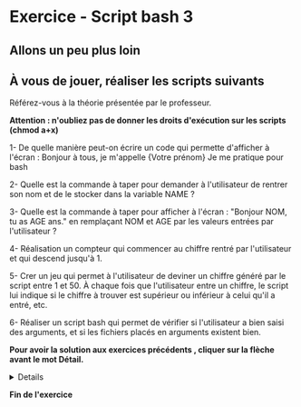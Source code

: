 ﻿# Exercice  - Script bash 3  

## Allons un peu plus loin
## À vous de jouer, réaliser les scripts suivants

Référez-vous à la théorie présentée par le professeur.

**Attention : n'oubliez pas de donner les droits d'exécution sur les scripts 
(chmod a+x)**

1- De quelle manière peut-on écrire un code qui permette d'afficher à l'écran :
    Bonjour à tous, je m'appelle {Votre prénom}
    Je me pratique pour bash

2- Quelle est la commande à taper pour demander à l'utilisateur de rentrer son nom et de le stocker dans la variable NAME ?

3- Quelle est la commande à taper pour afficher à l'écran : 
    "Bonjour NOM, tu as AGE ans." 
    en remplaçant NOM et AGE par les valeurs entrées par l'utilisateur ?

4- Réalisation un compteur  qui commencer au chiffre rentré par l'utilisateur et qui descend jusqu'à 1.

5- Crer un jeu qui permet à l'utilisateur de deviner un chiffre généré par le script entre 1 et 50. À chaque fois que l'utilisateur entre un chiffre, le script lui indique si le chiffre à trouver est supérieur ou inférieur à celui qu'il a entré, etc.

6- Réaliser un script bash qui permet de vérifier si l'utilisateur a bien saisi des arguments, et si les fichiers placés en arguments existent bien.


**Pour avoir la solution aux exercices précédents , cliquer sur la flèche avant le mot Détail.**
<details>

1- De quelle manière peut-on écrire un code qui permette d'afficher à l'écran :

```bash
#!/bin/bash
echo "Bonjour à tous, je m'appelle {Votre prénom}"
echo "Je me pratique pour bash"
```

2- Quelle est la commande à taper pour demander à l'utilisateur de rentrer son nom et de le stocker dans la variable NAME ?

```bash
#!/bin/bash
read -p "Taper votre nom svp ?" NAME
```

3- Quelle est la commande à taper pour afficher à l'écran : "Bonjour NOM, tu as AGE ans." en remplaçant NOM et AGE par les valeurs entrées par l'utilisateur ?

```bash
#!/bin/bash
read -p "Quel est ton nom : " NOM
read -p "Donne-nous ton âge : " AGE
echo "Bonjour  $NOM, tu as $AGE ans!"
```

4- Réalisation un compteur  qui commencer au chiffre rentré par l'utilisateur et qui descend jusqu'à 1.

```bash
#!/bin/bash
#Établissement du compteur

read  -p "Entrez le nombre de départ : " NOMBRE

echo "Vous avez choisi $NOMBRE comme valeur de départ."

while [ $NOMBRE -gt 0 ]
do
echo $NOMBRE
NOMBRE=$(($NOMBRE-1))

done
echo "Voici, votre compteur à terminé son travail"
```

5- Crer un jeu qui permet à l'utilisateur de deviner un chiffre généré par le script entre 1 et 50. À chaque fois que l'utilisateur entre un chiffre, le script lui indique si le chiffre à trouver est supérieur ou inférieur à celui qu'il a entré, etc.

```bash
#!/bin/bash

MIN=1
MAX=50

NOMBRE=$[($RANDOM % ($[$MAX - $MIN] +1)) + $MIN]
#Compexité des nombres. Présence de la fonction RANDOM.
CHIFFRE=0 
#En initialisant la variable è 0, on fait en sorte
# que bash interprête  CHIFFRE comme une valeur numérique.


read -r CHIFFRE;

while [ $CHIFFRE -ne $NOMBRE ]
do
    echo "Le chiffre a trouver est compris entre $MIN et $MAX, trouvez-le !"
    read CHIFFRE
    if [ $CHIFFRE -lt $NOMBRE ]
    then
        echo "Le chiffre est plus grand"
        
    elif [ $CHIFFRE -gt $NOMBRE ]
    then
        echo "Le chiffre est plus petit"
    fi
done()[]
echo "Trouvé !! le chiffre était: $NOMBRE"
```

6- Réaliser un script bash qui permet de vérifier si l'utilisateur a bien saisi des arguments, et si les fichiers placés en arguments existent bien.

```bash
#!/bin/bash
#Recuperation des noms des fichiers
FICHIERS=$@
NOMBRE_ARGUMENTS=$#

#Verification que l'utilisateur a bien saisi des arguments
function verif_arguments(){
        if [ $NOMBRE_ARGUMENTS -eq 0 ]
        then
                echo "Attention, vous n'avez pas saisi les noms des fichiers"
                exit 2
        fi
}
#Verification que le fichier n'existe pas déjà
function verif_fichier_existe(){
        for FICHIER in $FICHIERS
        do

                ls $FICHIER 2> /dev/null

                if [ $? -eq 0 ]
                then
                        echo "Le fichier $FICHIER existe"
                else
                        echo "Le fichier $FICHIER n'existe pas"
                fi
        done
}

verif_arguments
verif_fichier_existe $FICHIERS
```

</details>



**Fin de l'exercice**

